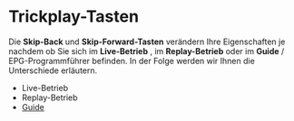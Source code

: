 # Trickplay-Tasten



Die **Skip-Back** und **Skip-Forward-Tasten** verändern Ihre Eigenschaften je nachdem ob Sie sich im **Live-Betrieb** , im **Replay-Betrieb** oder im **Guide** / EPG-Programmführer befinden. In der Folge werden wir Ihnen die Unterschiede erläutern.

* Live-Betrieb
* Replay-Betrieb
* [Guide](https://admin.manula.com/editor-view.php?p=19423&v=21403&l=de&pt=536174#3-8-1-tageweise-24-stunden-sprung)

